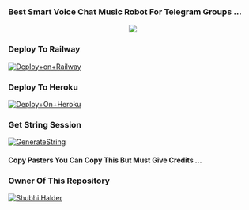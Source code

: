 ### Best Smart Voice Chat Music Robot For Telegram Groups ...


<p align="center"><a href="https://t.me/Clan8xofficial"><img src="https://te.legra.ph/file/207e98f8900efae81d4e6.jpg"></a></p>




### Deploy To Railway

[![Deploy+on+Railway](https://railway.app/button.svg)](https://railway.app/new/template?template=https://github.com/SUSHILxPLAYER/NEHAxMUSIC)


### Deploy To Heroku

[![Deploy+On+Heroku](https://www.herokucdn.com/deploy/button.svg)](https://heroku.com/deploy?template=https://github.com/SUSHILxPLAYER/NEHAxMUSIC)



### Get String Session

[![GenerateString](https://img.shields.io/badge/repl.it-generateString-yellowgreen)](https://replit.com/@AdityaHalder/StringSession)



#### Copy Pasters You Can Copy This But Must Give Credits ...

### Owner Of This Repository
[![Shubhi Halder](https://te.legra.ph/file/533a910b5ec006dbd492b.jpg)](https://t.me/Shubhi8x) 
